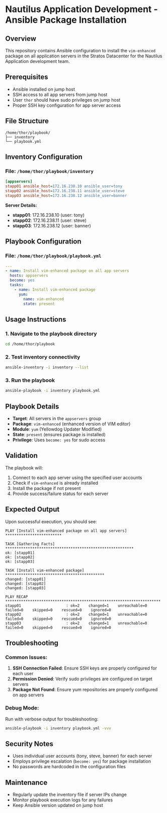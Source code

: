 # Nautilus Application Development - Ansible Package Installation

## Overview
This repository contains Ansible configuration to install the `vim-enhanced` package on all application servers in the Stratos Datacenter for the Nautilus Application development team.

## Prerequisites
- Ansible installed on jump host 
- SSH access to all app servers from jump host
- User `thor` should have sudo privileges on jump host
- Proper SSH key configuration for app server access

## File Structure
```
/home/thor/playbook/
├── inventory
└── playbook.yml
```

## Inventory Configuration

### File: `/home/thor/playbook/inventory`
```ini
[appservers]
stapp01 ansible_host=172.16.238.10 ansible_user=tony
stapp02 ansible_host=172.16.238.11 ansible_user=steve
stapp03 ansible_host=172.16.238.12 ansible_user=banner
```

**Server Details:**
- **stapp01**: 172.16.238.10 (user: tony)
- **stapp02**: 172.16.238.11 (user: steve)
- **stapp03**: 172.16.238.12 (user: banner)

## Playbook Configuration

### File: `/home/thor/playbook/playbook.yml`
```yaml
---
- name: Install vim-enhanced package on all app servers
  hosts: appservers
  become: yes
  tasks:
    - name: Install vim-enhanced package
      yum:
        name: vim-enhanced
        state: present
```

## Usage Instructions

### 1. Navigate to the playbook directory
```bash
cd /home/thor/playbook
```

### 2. Test inventory connectivity
```bash
ansible-inventory -i inventory --list
```

### 3. Run the playbook
```bash
ansible-playbook -i inventory playbook.yml
```

## Playbook Details

- **Target**: All servers in the `appservers` group
- **Package**: `vim-enhanced` (enhanced version of VIM editor)
- **Module**: `yum` (Yellowdog Updater Modified)
- **State**: `present` (ensures package is installed)
- **Privilege**: Uses `become: yes` for sudo access

## Validation

The playbook will:
1. Connect to each app server using the specified user accounts
2. Check if `vim-enhanced` is already installed
3. Install the package if not present
4. Provide success/failure status for each server

## Expected Output

Upon successful execution, you should see:
```
PLAY [Install vim-enhanced package on all app servers] *************************

TASK [Gathering Facts] *********************************************************
ok: [stapp01]
ok: [stapp02]
ok: [stapp03]

TASK [Install vim-enhanced package] ********************************************
changed: [stapp01]
changed: [stapp02]
changed: [stapp03]

PLAY RECAP *********************************************************************
stapp01                    : ok=2    changed=1    unreachable=0    failed=0    skipped=0    rescued=0    ignored=0
stapp02                    : ok=2    changed=1    unreachable=0    failed=0    skipped=0    rescued=0    ignored=0
stapp03                    : ok=2    changed=1    unreachable=0    failed=0    skipped=0    rescued=0    ignored=0
```

## Troubleshooting

### Common Issues:
1. **SSH Connection Failed**: Ensure SSH keys are properly configured for each user
2. **Permission Denied**: Verify sudo privileges are configured on target servers
3. **Package Not Found**: Ensure yum repositories are properly configured on app servers

### Debug Mode:
Run with verbose output for troubleshooting:
```bash
ansible-playbook -i inventory playbook.yml -vvv
```

## Security Notes
- Uses individual user accounts (tony, steve, banner) for each server
- Employs privilege escalation (`become: yes`) for package installation
- No passwords are hardcoded in the configuration files

## Maintenance
- Regularly update the inventory file if server IPs change
- Monitor playbook execution logs for any failures
- Keep Ansible version updated on jump host
```
